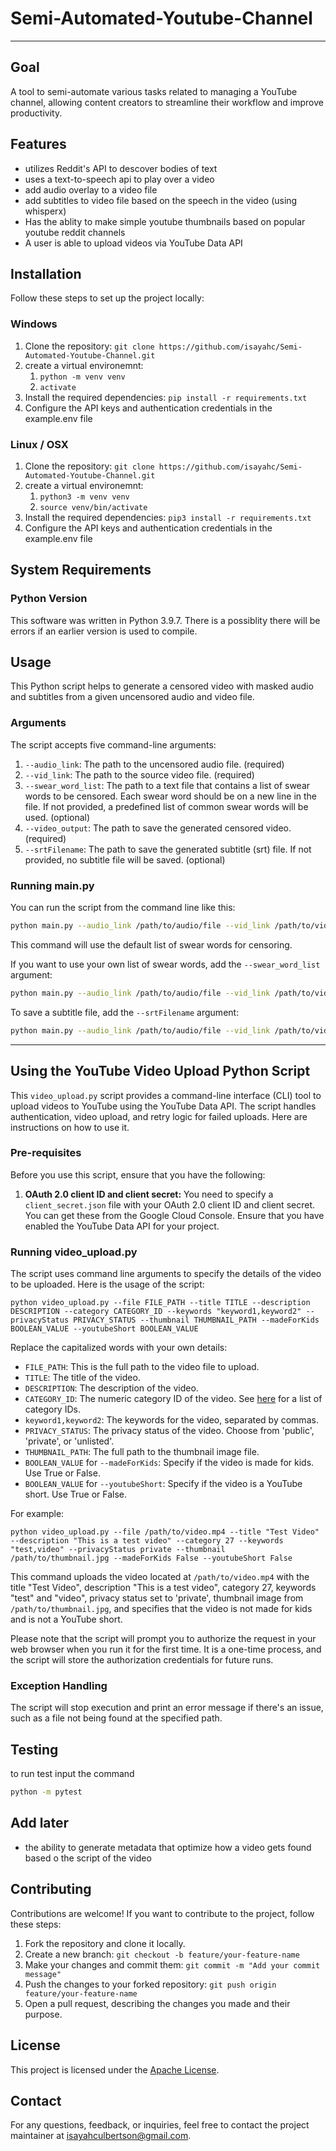 # Semi-Automated-Youtube-Channel

---

## Goal

A tool to semi-automate various tasks related to managing a YouTube channel, allowing content creators to streamline their workflow and improve productivity.

## Features

- utilizes Reddit's API to descover bodies of text
- uses a text-to-speech api to play over a video
- add audio overlay to a video file
- add subtitles to video file based on the speech in the video (using whisperx)
- Has the ablity to make simple youtube thumbnails based on popular youtube reddit channels
- A user is able to upload videos via YouTube Data API

## Installation

Follow these steps to set up the project locally:

### Windows

1. Clone the repository: `git clone https://github.com/isayahc/Semi-Automated-Youtube-Channel.git`
2. create a virtual environemnt:
   1. `python -m venv venv`
   2. `activate`
3. Install the required dependencies: `pip install -r requirements.txt`
4. Configure the API keys and authentication credentials in the example.env file

### Linux / OSX

1. Clone the repository: `git clone https://github.com/isayahc/Semi-Automated-Youtube-Channel.git`
2. create a virtual environemnt:
   1. `python3 -m venv venv`
   2. `source venv/bin/activate`
3. Install the required dependencies: `pip3 install -r requirements.txt`
4. Configure the API keys and authentication credentials in the example.env file

## System Requirements

### Python Version

This software was written in Python 3.9.7. There is a possiblity there will be errors if an earlier version is used to compile.

## Usage

This Python script helps to generate a censored video with masked audio and subtitles from a given uncensored audio and video file.

### Arguments

The script accepts five command-line arguments:

1. `--audio_link`: The path to the uncensored audio file. (required)
2. `--vid_link`: The path to the source video file. (required)
3. `--swear_word_list`: The path to a text file that contains a list of swear words to be censored. Each swear word should be on a new line in the file. If not provided, a predefined list of common swear words will be used. (optional)
4. `--video_output`: The path to save the generated censored video. (required)
5. `--srtFilename`: The path to save the generated subtitle (srt) file. If not provided, no subtitle file will be saved. (optional)

### Running main.py

You can run the script from the command line like this:

```bash
python main.py --audio_link /path/to/audio/file --vid_link /path/to/video/file --video_output /path/to/output/file
```

This command will use the default list of swear words for censoring.

If you want to use your own list of swear words, add the `--swear_word_list` argument:

```bash
python main.py --audio_link /path/to/audio/file --vid_link /path/to/video/file --swear_word_list /path/to/swear_word_list.txt --video_output /path/to/output/file
```

To save a subtitle file, add the `--srtFilename` argument:

```bash
python main.py --audio_link /path/to/audio/file --vid_link /path/to/video/file --swear_word_list /path/to/swear_word_list.txt --video_output /path/to/output/file --srtFilename /path/to/subtitle/file
```

---

## Using the YouTube Video Upload Python Script

This `video_upload.py` script provides a command-line interface (CLI) tool to upload videos to YouTube using the YouTube Data API. The script handles authentication, video upload, and retry logic for failed uploads. Here are instructions on how to use it.

### Pre-requisites

Before you use this script, ensure that you have the following:

1. **OAuth 2.0 client ID and client secret:** You need to specify a `client_secret.json` file with your OAuth 2.0 client ID and client secret. You can get these from the Google Cloud Console. Ensure that you have enabled the YouTube Data API for your project.

### Running video_upload.py

The script uses command line arguments to specify the details of the video to be uploaded. Here is the usage of the script:

```shell
python video_upload.py --file FILE_PATH --title TITLE --description DESCRIPTION --category CATEGORY_ID --keywords "keyword1,keyword2" --privacyStatus PRIVACY_STATUS --thumbnail THUMBNAIL_PATH --madeForKids BOOLEAN_VALUE --youtubeShort BOOLEAN_VALUE
```

Replace the capitalized words with your own details:

- `FILE_PATH`: This is the full path to the video file to upload.
- `TITLE`: The title of the video.
- `DESCRIPTION`: The description of the video.
- `CATEGORY_ID`: The numeric category ID of the video. See [here](https://developers.google.com/youtube/v3/docs/videoCategories/list) for a list of category IDs.
- `keyword1,keyword2`: The keywords for the video, separated by commas.
- `PRIVACY_STATUS`: The privacy status of the video. Choose from 'public', 'private', or 'unlisted'.
- `THUMBNAIL_PATH`: The full path to the thumbnail image file.
- `BOOLEAN_VALUE` for `--madeForKids`: Specify if the video is made for kids. Use True or False.
- `BOOLEAN_VALUE` for `--youtubeShort`: Specify if the video is a YouTube short. Use True or False.

For example:

```shell
python video_upload.py --file /path/to/video.mp4 --title "Test Video" --description "This is a test video" --category 27 --keywords "test,video" --privacyStatus private --thumbnail /path/to/thumbnail.jpg --madeForKids False --youtubeShort False
```

This command uploads the video located at `/path/to/video.mp4` with the title "Test Video", description "This is a test video", category 27, keywords "test" and "video", privacy status set to 'private', thumbnail image from `/path/to/thumbnail.jpg`, and specifies that the video is not made for kids and is not a YouTube short.

Please note that the script will prompt you to authorize the request in your web browser when you run it for the first time. It is a one-time process, and the script will store the authorization credentials for future runs.

### Exception Handling

The script will stop execution and print an error message if there's an issue, such as a file not being found at the specified path.

## Testing

to run test input the command

```bash
python -m pytest
```

## Add later

- the ability to generate metadata that optimize how a video gets found based o the script of the video

## Contributing

Contributions are welcome! If you want to contribute to the project, follow these steps:

1. Fork the repository and clone it locally.
2. Create a new branch: `git checkout -b feature/your-feature-name`
3. Make your changes and commit them: `git commit -m "Add your commit message"`
4. Push the changes to your forked repository: `git push origin feature/your-feature-name`
5. Open a pull request, describing the changes you made and their purpose.

## License

This project is licensed under the [Apache License](http://www.apache.org/licenses/).

## Contact

For any questions, feedback, or inquiries, feel free to contact the project maintainer at [isayahculbertson@gmail.com](mailto:isayahculbertson@gmail.com).